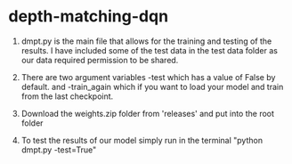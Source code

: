 # depth-matching-dqn

1. dmpt.py is the main file that allows for the training and testing of the results. I have included some of the test data in the test data folder as our data required permission to be shared. 

2. There are two argument variables -test which has a value of False by default. and -train_again which if you want to load your model and train from the last checkpoint. 

3. Download the weights.zip folder from 'releases' and put into the root folder

4. To test the results of our model simply run in the terminal "python dmpt.py -test=True"
